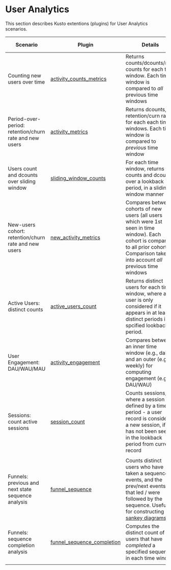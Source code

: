 # User Analytics

This section describes Kusto extentions (plugins) for User Analytics scenarios.

|Scenario|Plugin|Details|User Experience|
|--------|------|--------|-------|
| Counting new users over time | [activity_counts_metrics](activity-counts-metrics-plugin.md)|Returns counts/dcounts/new counts for each time window. Each time window is compared to *all* previous time windows|Kusto.Explorer: Report Gallery|
| Period-over-period: retention/churn rate and new users | [activity_metrics](activity-metrics-plugin.md)|Returns dcounts, retention/curn rate for each each time windows. Each time window is compared to *previous* time window|Kusto.Explorer: Report Gallery|
| Users count and dcounts over sliding window | [sliding_window_counts](sliding-window-counts-plugin.md)|For each time window, returns counts and dcounts over a lookback period, in a sliding window manner|
| New-users cohort: retention/churn rate and new users | [new_activity_metrics](new-activity-metrics-plugin.md)|Compares between cohorts of new users (all users which were 1st seen in time window). Each cohort is compared to all prior cohorts. Comparison takes into account *all* previous time windows|Kusto.Explorer: Report Gallery|
|Active Users: distinct counts |[active_users_count](active-users-count-plugin.md)|Returns distinct users for each time window, where a user is only considered if it appears in at least X distinct periods in a spcified lookback period.|
|User Engagement: DAU/WAU/MAU|[activity_engagement](activity-engagement-plugin.md)|Compares between an inner time window (e.g., daily) and an outer (e.g., weekly) for computing engagement (e.g., DAU/WAU)|Kusto.Explorer: Report Gallery|
|Sessions: count active sessions|[session_count](session-count-plugin.md)|Counts sessions, where a session is defined by a time period - a user record is considered a new session, if it has not been seen in the lookback period from current record|
||||
|Funnels: previous and next state sequence analysis | [funnel_sequence](funnel-sequence-plugin.md)|Counts distinct users who have taken a sequence of events, and the prev/next events that led / were followed by the sequence. Useful for constructing [sankey diagrams](https://en.wikipedia.org/wiki/Sankey_diagram)||
|Funnels: sequence completion analysis|[funnel_sequence_completion](funnel-sequence-completion-plugin.md)|Computes the distinct count of users that have *completed* a specified sequence in each time window|
||||
